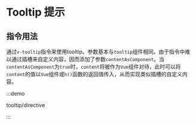 # Tooltip 提示

## 指令用法

通过`v-tooltip`指令来使用tooltip。参数基本与`tooltip`组件相同。由于指令中难以通过插槽来自定义内容，因而添加了参数`contentAsComponent`。当`contentAsComponent`为`true`时，`content`将被作为`Vue`组件对待，此时可以将`content`的值以`Vue`组件或`h()`函数的返回值传入，从而实现类似插槽的自定义内容。

:::demo

tooltip/directive

:::
